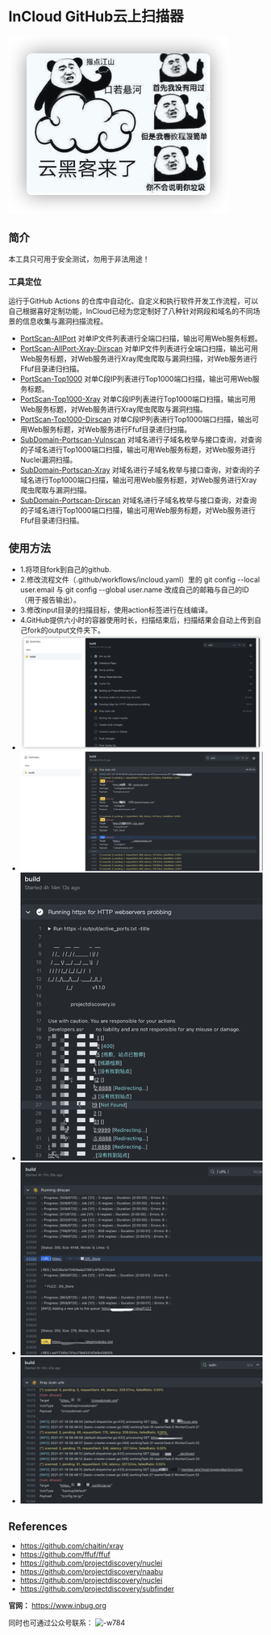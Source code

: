 # InCloud GitHub云上扫描器
![-w784](yun.png)
## 简介
本工具只可用于安全测试，勿用于非法用途！
### 工具定位
运行于GitHub Actions 的仓库中自动化、自定义和执行软件开发工作流程，可以自己根据喜好定制功能，InCloud已经为您定制好了八种针对网段和域名的不同场景的信息收集与漏洞扫描流程。
* [PortScan-AllPort](https://github.com/inbug-team/InCloud/tree/PortScan-AllPort) 对单IP文件列表进行全端口扫描，输出可用Web服务标题。
* [PortScan-AllPort-Xray-Dirscan](https://github.com/inbug-team/InCloud/tree/PortScan-AllPort-Xray-dirscan)   对单IP文件列表进行全端口扫描，输出可用Web服务标题，对Web服务进行Xray爬虫爬取与漏洞扫描，对Web服务进行Ffuf目录递归扫描。
* [PortScan-Top1000](https://github.com/inbug-team/InCloud/tree/PortScan-Top1000) 对单C段IP列表进行Top1000端口扫描，输出可用Web服务标题。
* [PortScan-Top1000-Xray](https://github.com/inbug-team/InCloud/tree/PortScan-Top1000-Xray) 对单C段IP列表进行Top1000端口扫描，输出可用Web服务标题，对Web服务进行Xray爬虫爬取与漏洞扫描。
* [PortScan-Top1000-Dirscan](https://github.com/inbug-team/InCloud/tree/PortScan-Top1000-Dirscan) 对单C段IP列表进行Top1000端口扫描，输出可用Web服务标题，对Web服务进行Ffuf目录递归扫描。
* [SubDomain-Portscan-Vulnscan](https://github.com/inbug-team/InCloud/tree/SubDomain-Portscan-Vulnscan) 对域名进行子域名枚举与接口查询，对查询的子域名进行Top1000端口扫描，输出可用Web服务标题，对Web服务进行Nuclei漏洞扫描。
* [SubDomain-Portscan-Xray](https://github.com/inbug-team/InCloud/tree/SubDomain-Portscan-Xray) 对域名进行子域名枚举与接口查询，对查询的子域名进行Top1000端口扫描，输出可用Web服务标题，对Web服务进行Xray爬虫爬取与漏洞扫描。
* [SubDomain-Portscan-Dirscan](https://github.com/inbug-team/InCloud/tree/SubDomain-Portscan-Dirscan) 对域名进行子域名枚举与接口查询，对查询的子域名进行Top1000端口扫描，输出可用Web服务标题，对Web服务进行Ffuf目录递归扫描。

## 使用方法
* 1.将项目fork到自己的github.
* 2.修改流程文件（.github/workflows/incloud.yaml）里的 git config --local user.email  与   git config --global user.name  改成自己的邮箱与自己的ID（用于报告输出）。
* 3.修改input目录的扫描目标，使用action标签进行在线编译。
* 4.GitHub提供六小时的容器使用时长，扫描结束后，扫描结果会自动上传到自己fork的output文件夹下。
* ![-w784](img/inbug01.png)
* ![-w784](img/inbug02.png)
* ![-w784](img/inbug03.png)
* ![-w784](img/inbug04.png)
* ![-w784](img/inbug05.png)
## References
* https://github.com/chaitin/xray
* https://github.com/ffuf/ffuf
* https://github.com/projectdiscovery/nuclei
* https://github.com/projectdiscovery/naabu
* https://github.com/projectdiscovery/nuclei
* https://github.com/projectdiscovery/subfinder

**官网：**
https://www.inbug.org

同时也可通过公众号联系：
![-w784](InBug.png)
